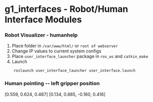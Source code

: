# g1_interfaces - Robot/Human Interface Modules

### Robot Visualizer - humanhelp

1. Place folder in `/var/www/html/` or `root of webserver`
2. Change IP values to current system configs
3. Place `user_interface_launcher` package in `ros_ws` and `catkin_make`
4. Launch
```bash
    roslaunch user_interface_launcher user_interface.launch
```

### Human pointing -- left gripper position
[0.559, 0.624, 0.487]
[0.134, 0.885, -0.160, 0.416]


